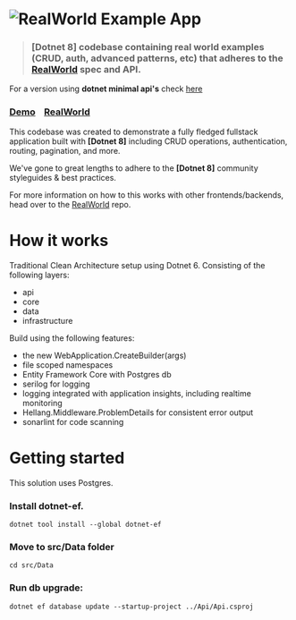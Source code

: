# ![RealWorld Example App](logo.png)

> ### [Dotnet 8] codebase containing real world examples (CRUD, auth, advanced patterns, etc) that adheres to the [RealWorld](https://github.com/gothinkster/realworld) spec and API.

For a version using **dotnet minimal api's** check [here](https://github.com/Erikvdv/realworldapiminimal)

### [Demo](https://demo.realworld.io/)&nbsp;&nbsp;&nbsp;&nbsp;[RealWorld](https://github.com/gothinkster/realworld)

This codebase was created to demonstrate a fully fledged fullstack application built with **[Dotnet 8]** including CRUD operations, authentication, routing, pagination, and more.

We've gone to great lengths to adhere to the **[Dotnet 8]** community styleguides & best practices.

For more information on how to this works with other frontends/backends, head over to the [RealWorld](https://github.com/gothinkster/realworld) repo.

# How it works

Traditional Clean Architecture setup using Dotnet 6.
Consisting of the following layers:

- api
- core
- data
- infrastructure

Build using the following features:

- the new WebApplication.CreateBuilder(args)
- file scoped namespaces
- Entity Framework Core with Postgres db
- serilog for logging
- logging integrated with application insights, including realtime monitoring
- Hellang.Middleware.ProblemDetails for consistent error output
- sonarlint for code scanning

# Getting started

This solution uses Postgres.

### Install dotnet-ef.
`dotnet tool install --global dotnet-ef`

### Move to src/Data folder
`cd src/Data`

### Run db upgrade:
`dotnet ef database update --startup-project ../Api/Api.csproj`

